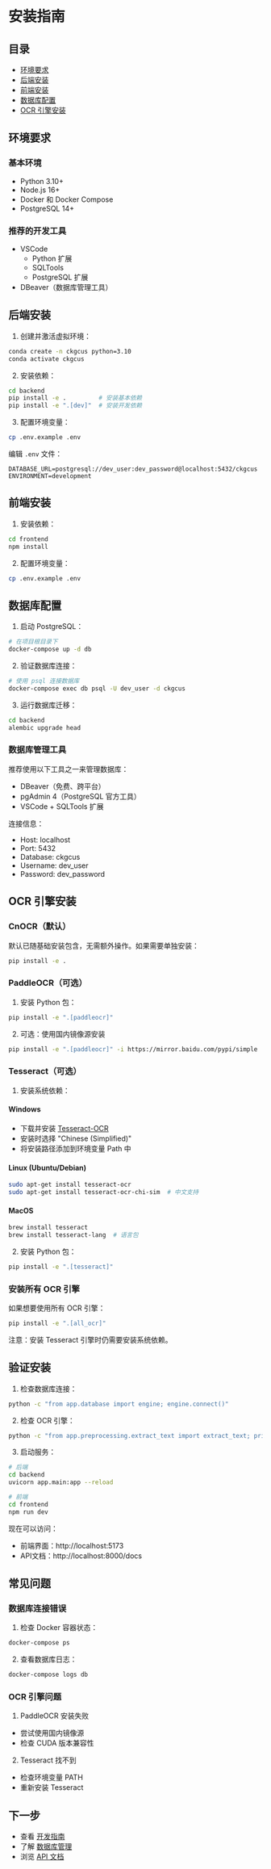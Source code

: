 # 安装指南

## 目录
- [环境要求](#环境要求)
- [后端安装](#后端安装)
- [前端安装](#前端安装)
- [数据库配置](#数据库配置)
- [OCR 引擎安装](#ocr-引擎安装)

## 环境要求

### 基本环境
- Python 3.10+
- Node.js 16+
- Docker 和 Docker Compose
- PostgreSQL 14+

### 推荐的开发工具
- VSCode
  - Python 扩展
  - SQLTools
  - PostgreSQL 扩展
- DBeaver（数据库管理工具）

## 后端安装

1. 创建并激活虚拟环境：
```bash
conda create -n ckgcus python=3.10
conda activate ckgcus
```

2. 安装依赖：
```bash
cd backend
pip install -e .         # 安装基本依赖
pip install -e ".[dev]"  # 安装开发依赖
```

3. 配置环境变量：
```bash
cp .env.example .env
```

编辑 `.env` 文件：
```env
DATABASE_URL=postgresql://dev_user:dev_password@localhost:5432/ckgcus
ENVIRONMENT=development
```

## 前端安装

1. 安装依赖：
```bash
cd frontend
npm install
```

2. 配置环境变量：
```bash
cp .env.example .env
```

## 数据库配置

1. 启动 PostgreSQL：
```bash
# 在项目根目录下
docker-compose up -d db
```

2. 验证数据库连接：
```bash
# 使用 psql 连接数据库
docker-compose exec db psql -U dev_user -d ckgcus
```

3. 运行数据库迁移：
```bash
cd backend
alembic upgrade head
```

### 数据库管理工具

推荐使用以下工具之一来管理数据库：
- DBeaver（免费、跨平台）
- pgAdmin 4（PostgreSQL 官方工具）
- VSCode + SQLTools 扩展

连接信息：
- Host: localhost
- Port: 5432
- Database: ckgcus
- Username: dev_user
- Password: dev_password

## OCR 引擎安装

### CnOCR（默认）
默认已随基础安装包含，无需额外操作。如果需要单独安装：
```bash
pip install -e .
```

### PaddleOCR（可选）
1. 安装 Python 包：
```bash
pip install -e ".[paddleocr]"
```

2. 可选：使用国内镜像源安装
```bash
pip install -e ".[paddleocr]" -i https://mirror.baidu.com/pypi/simple
```

### Tesseract（可选）
1. 安装系统依赖：

#### Windows
- 下载并安装 [Tesseract-OCR](https://github.com/UB-Mannheim/tesseract/wiki)
- 安装时选择 "Chinese (Simplified)"
- 将安装路径添加到环境变量 Path 中

#### Linux (Ubuntu/Debian)
```bash
sudo apt-get install tesseract-ocr
sudo apt-get install tesseract-ocr-chi-sim  # 中文支持
```

#### MacOS
```bash
brew install tesseract
brew install tesseract-lang  # 语言包
```

2. 安装 Python 包：
```bash
pip install -e ".[tesseract]"
```

### 安装所有 OCR 引擎
如果想要使用所有 OCR 引擎：
```bash
pip install -e ".[all_ocr]"
```

注意：安装 Tesseract 引擎时仍需要安装系统依赖。

## 验证安装

1. 检查数据库连接：
```bash
python -c "from app.database import engine; engine.connect()"
```

2. 检查 OCR 引擎：
```bash
python -c "from app.preprocessing.extract_text import extract_text; print('OCR 配置正确')"
```

3. 启动服务：
```bash
# 后端
cd backend
uvicorn app.main:app --reload

# 前端
cd frontend
npm run dev
```

现在可以访问：
- 前端界面：http://localhost:5173
- API文档：http://localhost:8000/docs

## 常见问题

### 数据库连接错误
1. 检查 Docker 容器状态：
```bash
docker-compose ps
```

2. 查看数据库日志：
```bash
docker-compose logs db
```

### OCR 引擎问题
1. PaddleOCR 安装失败
- 尝试使用国内镜像源
- 检查 CUDA 版本兼容性

2. Tesseract 找不到
- 检查环境变量 PATH
- 重新安装 Tesseract

## 下一步
- 查看 [开发指南](development.md)
- 了解 [数据库管理](database.md)
- 浏览 [API 文档](api/v1/README.md) 
